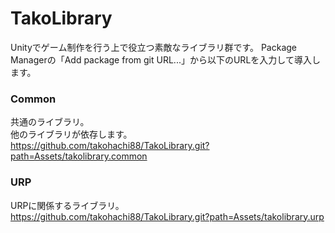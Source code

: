 # TakoLibrary
Unityでゲーム制作を行う上で役立つ素敵なライブラリ群です。
Package Managerの「Add package from git URL...」から以下のURLを入力して導入します。
### Common
共通のライブラリ。
<br>他のライブラリが依存します。
<br>https://github.com/takohachi88/TakoLibrary.git?path=Assets/takolibrary.common
### URP
URPに関係するライブラリ。
<br>https://github.com/takohachi88/TakoLibrary.git?path=Assets/takolibrary.urp
